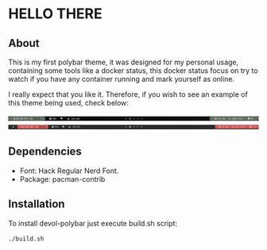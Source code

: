 # HELLO THERE
## About
This is my first polybar theme, it was designed for my personal usage, containing some tools like a docker status, this docker status focus on try to watch if you have any container running and mark yourself as online.

I really expect that you like it. Therefore, if you wish to see an example of this theme being used, check below:

<img src="./assets/curvedbar.png" alt="Curvedbar image example">
<img src="./assets/squarebar.png" alt="Squarebar image example">

## Dependencies
- Font: Hack Regular Nerd Font.
- Package: pacman-contrib

## Installation
To install devol-polybar just execute build.sh script:
```
./build.sh 
```
